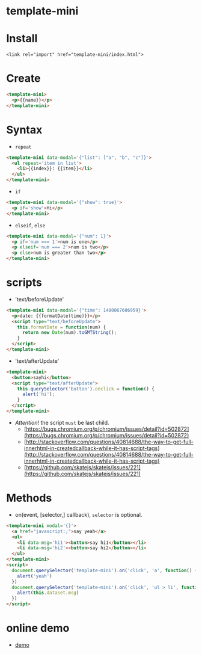 # template-mini

# Install
`<link rel="import" href="template-mini/index.html">`

# Create
```html
<template-mini>
  <p>{{name}}</p>
</template-mini>
```

# Syntax
* `repeat`
```html
<template-mini data-modal='{"list": ["a", "b", "c"]}'>
  <ul repeat='item in list'>
    <li>{{index}}: {{item}}</li>
  </ul>
</template-mini>
```
* `if`
```html
<template-mini data-modal='{"show": true}'>
  <p if='show'>Hi</p>
</template-mini>
```

* `elseif`, `else`
```html
<template-mini data-modal='{"num": 1}'>
  <p if='num === 1'>num is one</p>
  <p elseif='num === 2'>num is two</p>
  <p else>num is greater than two</p>
</template-mini>
```

# scripts
* 'text/beforeUpdate'
```html
<template-mini data-modal='{"time": 1480067606959}'>
  <p>date: {{formatDate(time)}}</p>
  <script type="text/beforeUpdate">
    this.formatDate = function(num) {
      return new Date(num).toGMTString();
    }
  </script>
</template-mini>
```
* 'text/afterUpdate'
```html
<template-mini>
  <button>sayhi</button>
  <script type="text/afterUpdate">
    this.querySelector('button').onclick = function() {
      alert('hi');
    }
  </script>
</template-mini>
```
* *Attention*! the script `must` be last child.
  * [https://bugs.chromium.org/p/chromium/issues/detail?id=502872](https://bugs.chromium.org/p/chromium/issues/detail?id=502872)
  * [http://stackoverflow.com/questions/40814688/the-way-to-get-full-innerhtml-in-createdcallback-while-it-has-script-tags](http://stackoverflow.com/questions/40814688/the-way-to-get-full-innerhtml-in-createdcallback-while-it-has-script-tags)
  * [https://github.com/skatejs/skatejs/issues/221](https://github.com/skatejs/skatejs/issues/221)


# Methods
* on(event, [selector,] callback), `selector` is optional.
```html
<template-mini modal='{}'>
  <a href="javascript:;">say yeah</a>
  <ul>
    <li data-msg='hi1'><button>say hi1</button></li>
    <li data-msg='hi2'><button>say hi2</button></li>
  </ul>
</template-mini>
<script>
  document.querySelector('template-mini').on('click', 'a', function() {
    alert('yeah')
  })
  document.querySelector('template-mini').on('click', 'ul > li', function() {
    alert(this.dataset.msg)
  })
</script>
```

# online demo
* [demo](https://zhoukekestar.github.io/webcomponents/components/template-mini/demo.html)
